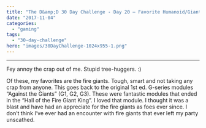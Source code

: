 ```yaml
---
title: "The D&amp;D 30 Day Challenge - Day 20 – Favorite Humanoid/Giant/Fey"
date: "2017-11-04"
categories: 
  - "gaming"
tags: 
  - "30-day-challenge"
hero: "images/30DayChallenge-1024x955-1.png"
---
```


* * *

Fey annoy the crap out of me. Stupid tree-huggers. :)

Of these, my favorites are the fire giants. Tough, smart and not taking any crap from anyone. This goes back to the original 1st ed. G-series modules “Against the Giants” (G1, G2, G3). These were fantastic modules that ended in the “Hall of the Fire Giant King”. I loved that module. I thought it was a blast and have had an appreciate for the fire giants as foes ever since. I don’t think I’ve ever had an encounter with fire giants that ever left my party unscathed.
